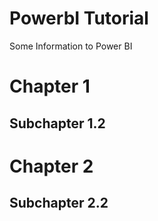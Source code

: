 # PowerbI Tutorial


Some Information to Power BI

<!--more-->

# Chapter 1

## Subchapter 1.2

# Chapter 2

## Subchapter 2.2
